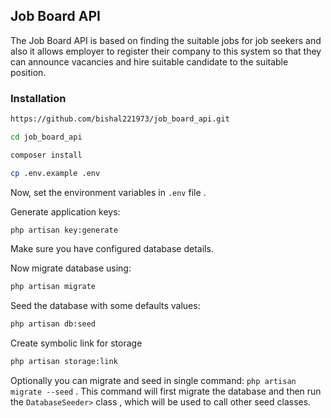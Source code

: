 ##  Job Board API
The Job Board API is based on finding the suitable jobs for job seekers and also it allows employer to register their company to this system so that they can announce vacancies and hire suitable candidate to the suitable position.

### Installation
```bash
https://github.com/bishal221973/job_board_api.git
```

```bash
cd job_board_api
```

```bash
composer install
```

```bash
cp .env.example .env
```

Now, set the environment variables in ``` .env ``` file .

Generate application keys:
```bash
php artisan key:generate
```

Make sure you have configured database details.

Now migrate  database using:

```bash
php artisan migrate 
```

Seed the database with some defaults values:
```bash
php artisan db:seed
```

Create symbolic link for storage
```bash
php artisan storage:link
```

Optionally you can migrate and seed in single command: ```php artisan migrate --seed``` . This command will first migrate the database and then run the `DatabaseSeeder>` class , which will be used to call other seed classes. 


